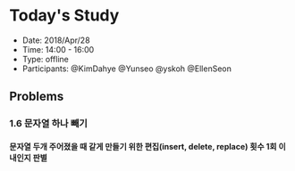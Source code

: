 # Today's Study
- Date: 2018/Apr/28
- Time: 14:00 - 16:00
- Type: offline  
- Participants: @KimDahye @Yunseo @yskoh @EllenSeon

## Problems
### 1.6 문자열 하나 빼기
#### 문자열 두개 주어졌을 때 같게 만들기 위한 편집(insert, delete, replace) 횟수 1회 이내인지 판별
